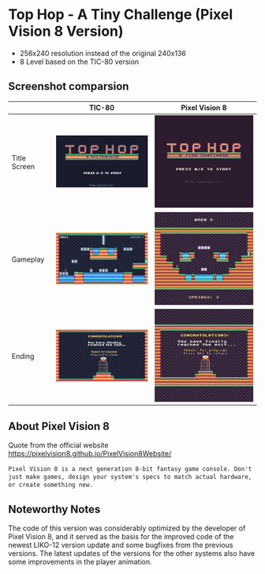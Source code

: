 # Top Hop - A Tiny Challenge (Pixel Vision 8 Version)


- 256x240 resolution instead of the original 240x136
- 8 Level based on the TIC-80 version

## Screenshot comparsion

|              | TIC-80 | Pixel Vision 8 |
|--------------|:-------:|:-------:|
| Title Screen | ![Title (TIC-80)](../images/tic80-title.png) | ![Title (Pixel Vision 8)](../images/pv8-title.png) |
| Gameplay     | ![Gameplay (TIC-80)](../images/tic80-gameplay.png) | ![Gameplay (Pixel Vision 8)](../images/pv8-gameplay.png) |
| Ending       | ![Ending (TIC-80)](../images/tic80-end.png) | ![Ending (Pixel Vision 8)](../images/pv8-end.png) |

## About Pixel Vision 8

Quote from the official website https://pixelvision8.github.io/PixelVision8Website/

```
Pixel Vision 8 is a next generation 8-bit fantasy game console. Don't just make games, design your system's specs to match actual hardware, or create something new.
```

## Noteworthy Notes

The code of this version was considerably optimized by the developer of Pixel Vision 8, and it served as the basis for the improved code of the newest LIKO-12 version update and some bugfixes from the previous versions. The latest updates of the versions for the other systems also have some improvements in the player animation.
